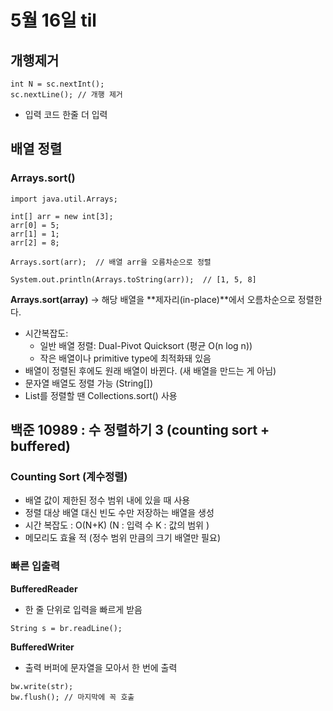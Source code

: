 # 5월 16일 til

## 개행제거 
```
int N = sc.nextInt();
sc.nextLine(); // 개행 제거
```
- 입력 코드 한줄 더 입력

## 배열 정렬 
### Arrays.sort()

```
import java.util.Arrays;

int[] arr = new int[3];
arr[0] = 5;
arr[1] = 1;
arr[2] = 8;

Arrays.sort(arr);  // 배열 arr을 오름차순으로 정렬

System.out.println(Arrays.toString(arr));  // [1, 5, 8]

```
**Arrays.sort(array)**
→ 해당 배열을 **제자리(in-place)**에서 오름차순으로 정렬한다.

- 시간복잡도:
  - 일반 배열 정렬: Dual-Pivot Quicksort (평균 O(n log n))
  - 작은 배열이나 primitive type에 최적화돼 있음
- 배열이 정렬된 후에도 원래 배열이 바뀐다. (새 배열을 만드는 게 아님)
- 문자열 배열도 정렬 가능 (String[])
- List를 정렬할 땐 Collections.sort() 사용

## 백준 10989 : 수 정렬하기 3 (counting sort + buffered)
### Counting Sort (계수정렬)
- 배열 값이 제한된 정수 범위 내에 있을 때 사용
- 정렬 대상 배열 대신 빈도 수만 저장하는 배열을 생성 
- 시간 복잡도 : O(N+K) (N : 입력 수 K : 값의 범위 )
- 메모리도 효율 적 (정수 범위 만큼의 크기 배열만 필요)

### 빠른 입출력 
**BufferedReader**
- 한 줄 단위로 입력을 빠르게 받음
```
String s = br.readLine();
```

**BufferedWriter**
- 출력 버퍼에 문자열을 모아서 한 번에 출력
```
bw.write(str);
bw.flush(); // 마지막에 꼭 호출
```
